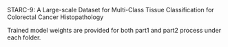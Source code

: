 STARC-9: A Large-scale Dataset for Multi-Class Tissue Classification for Colorectal Cancer Histopathology

Trained model weights are provided for both part1 and part2 process under each folder.
